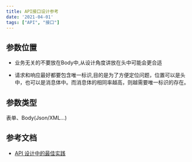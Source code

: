 ```yaml
---
title: API接口设计参考
date: '2021-04-01'
tags: ["API", "接口"]
---
```


## 参数位置

- 业务无关的不要放在Body中,从设计角度讲放在头中可能会更合适

- 请求和响应最好都要包含唯一标识,目的是为了方便定位问题，位置可以是头中，也可以是消息体中。而消息体的相同率越高，则越需要唯一标识的存在。

## 参数类型

表单、Body(Json/XML...)

##  参考文档

- [API 设计中的最佳实践](https://swagger.io/resources/articles/best-practices-in-api-design/)
